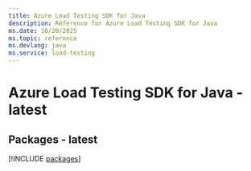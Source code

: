 ```yaml
---
title: Azure Load Testing SDK for Java
description: Reference for Azure Load Testing SDK for Java
ms.date: 10/20/2025
ms.topic: reference
ms.devlang: java
ms.service: load-testing
---
```

# Azure Load Testing SDK for Java - latest
## Packages - latest
[!INCLUDE [packages](load-testing-index.md)]